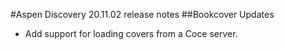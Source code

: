 #Aspen Discovery 20.11.02 release notes
##Bookcover Updates
- Add support for loading covers from a Coce server.